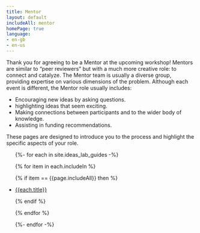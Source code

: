 ```yaml
---
title: Mentor
layout: default
includeAll: mentor
homePage: true
language:
- en-gb
- en-us
---
```

Thank you for agreeing to be a Mentor at the upcoming workshop! Mentors are similar to “peer reviewers” but with a much more creative role: to connect and catalyze. The Mentor team is usually a diverse group, providing expertise on various dimensions of the problem. Although each event is different, the Mentor role usually includes:
 * Encouraging new ideas by asking questions.
 * highlighting ideas that seem exciting. 
 * Making connections between participants and to the wider body of knowledge.
 * Assisting in funding recommendations.

These pages are designed to introduce you to the process and highlight the specific aspects of your role.

<ul>
{%- for each in site.ideas_lab_guides -%}

{% for item in each.includeIn %}

{% if item == {{page.includeAll}} then %}

<li><a href="{{each.url}}">{{each.title}}</a></li>

{% endif %}

{% endfor %}

{%- endfor -%}
</ul>
